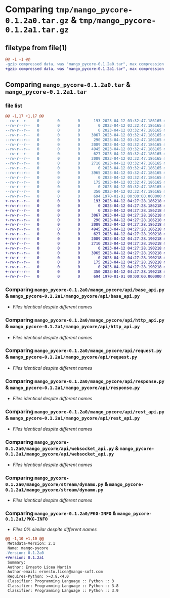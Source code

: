 # Comparing `tmp/mango_pycore-0.1.2a0.tar.gz` & `tmp/mango_pycore-0.1.2a1.tar.gz`

## filetype from file(1)

```diff
@@ -1 +1 @@
-gzip compressed data, was "mango_pycore-0.1.2a0.tar", max compression
+gzip compressed data, was "mango_pycore-0.1.2a1.tar", max compression
```

## Comparing `mango_pycore-0.1.2a0.tar` & `mango_pycore-0.1.2a1.tar`

### file list

```diff
@@ -1,17 +1,17 @@
--rw-r--r--   0        0        0      193 2023-04-12 03:32:47.186165 mango_pycore-0.1.2a0/README.md
--rw-r--r--   0        0        0        0 2023-04-12 03:32:47.186165 mango_pycore-0.1.2a0/mango_pycore/__init__.py
--rw-r--r--   0        0        0        0 2023-04-12 03:32:47.186165 mango_pycore-0.1.2a0/mango_pycore/api/__init__.py
--rw-r--r--   0        0        0     3067 2023-04-12 03:32:47.186165 mango_pycore-0.1.2a0/mango_pycore/api/base_api.py
--rw-r--r--   0        0        0      290 2023-04-12 03:32:47.186165 mango_pycore-0.1.2a0/mango_pycore/api/exceptions.py
--rw-r--r--   0        0        0     2089 2023-04-12 03:32:47.186165 mango_pycore-0.1.2a0/mango_pycore/api/http_api.py
--rw-r--r--   0        0        0     4945 2023-04-12 03:32:47.186165 mango_pycore-0.1.2a0/mango_pycore/api/request.py
--rw-r--r--   0        0        0      627 2023-04-12 03:32:47.186165 mango_pycore-0.1.2a0/mango_pycore/api/response.py
--rw-r--r--   0        0        0     2089 2023-04-12 03:32:47.186165 mango_pycore-0.1.2a0/mango_pycore/api/rest_api.py
--rw-r--r--   0        0        0     2710 2023-04-12 03:32:47.186165 mango_pycore-0.1.2a0/mango_pycore/api/websocket_api.py
--rw-r--r--   0        0        0        0 2023-04-12 03:32:47.186165 mango_pycore-0.1.2a0/mango_pycore/stream/__init__.py
--rw-r--r--   0        0        0     3965 2023-04-12 03:32:47.186165 mango_pycore-0.1.2a0/mango_pycore/stream/dynamo.py
--rw-r--r--   0        0        0        0 2023-04-12 03:32:47.186165 mango_pycore-0.1.2a0/mango_pycore/tools/__init__.py
--rw-r--r--   0        0        0      175 2023-04-12 03:32:47.186165 mango_pycore-0.1.2a0/mango_pycore/tools/utils.py
--rw-r--r--   0        0        0        0 2023-04-12 03:32:47.186165 mango_pycore-0.1.2a0/mango_pycore/websocket/__init__.py
--rw-r--r--   0        0        0      350 2023-04-12 03:32:47.186165 mango_pycore-0.1.2a0/pyproject.toml
--rw-r--r--   0        0        0      694 1970-01-01 00:00:00.000000 mango_pycore-0.1.2a0/PKG-INFO
+-rw-r--r--   0        0        0      193 2023-04-12 04:27:28.186218 mango_pycore-0.1.2a1/README.md
+-rw-r--r--   0        0        0        0 2023-04-12 04:27:28.186218 mango_pycore-0.1.2a1/mango_pycore/__init__.py
+-rw-r--r--   0        0        0        0 2023-04-12 04:27:28.186218 mango_pycore-0.1.2a1/mango_pycore/api/__init__.py
+-rw-r--r--   0        0        0     3067 2023-04-12 04:27:28.186218 mango_pycore-0.1.2a1/mango_pycore/api/base_api.py
+-rw-r--r--   0        0        0      290 2023-04-12 04:27:28.186218 mango_pycore-0.1.2a1/mango_pycore/api/exceptions.py
+-rw-r--r--   0        0        0     2089 2023-04-12 04:27:28.186218 mango_pycore-0.1.2a1/mango_pycore/api/http_api.py
+-rw-r--r--   0        0        0     4945 2023-04-12 04:27:28.186218 mango_pycore-0.1.2a1/mango_pycore/api/request.py
+-rw-r--r--   0        0        0      627 2023-04-12 04:27:28.190218 mango_pycore-0.1.2a1/mango_pycore/api/response.py
+-rw-r--r--   0        0        0     2089 2023-04-12 04:27:28.190218 mango_pycore-0.1.2a1/mango_pycore/api/rest_api.py
+-rw-r--r--   0        0        0     2710 2023-04-12 04:27:28.190218 mango_pycore-0.1.2a1/mango_pycore/api/websocket_api.py
+-rw-r--r--   0        0        0        0 2023-04-12 04:27:28.190218 mango_pycore-0.1.2a1/mango_pycore/stream/__init__.py
+-rw-r--r--   0        0        0     3965 2023-04-12 04:27:28.190218 mango_pycore-0.1.2a1/mango_pycore/stream/dynamo.py
+-rw-r--r--   0        0        0        0 2023-04-12 04:27:28.190218 mango_pycore-0.1.2a1/mango_pycore/tools/__init__.py
+-rw-r--r--   0        0        0      175 2023-04-12 04:27:28.190218 mango_pycore-0.1.2a1/mango_pycore/tools/utils.py
+-rw-r--r--   0        0        0        0 2023-04-12 04:27:28.190218 mango_pycore-0.1.2a1/mango_pycore/websocket/__init__.py
+-rw-r--r--   0        0        0      350 2023-04-12 04:27:28.190218 mango_pycore-0.1.2a1/pyproject.toml
+-rw-r--r--   0        0        0      694 1970-01-01 00:00:00.000000 mango_pycore-0.1.2a1/PKG-INFO
```

### Comparing `mango_pycore-0.1.2a0/mango_pycore/api/base_api.py` & `mango_pycore-0.1.2a1/mango_pycore/api/base_api.py`

 * *Files identical despite different names*

### Comparing `mango_pycore-0.1.2a0/mango_pycore/api/http_api.py` & `mango_pycore-0.1.2a1/mango_pycore/api/http_api.py`

 * *Files identical despite different names*

### Comparing `mango_pycore-0.1.2a0/mango_pycore/api/request.py` & `mango_pycore-0.1.2a1/mango_pycore/api/request.py`

 * *Files identical despite different names*

### Comparing `mango_pycore-0.1.2a0/mango_pycore/api/response.py` & `mango_pycore-0.1.2a1/mango_pycore/api/response.py`

 * *Files identical despite different names*

### Comparing `mango_pycore-0.1.2a0/mango_pycore/api/rest_api.py` & `mango_pycore-0.1.2a1/mango_pycore/api/rest_api.py`

 * *Files identical despite different names*

### Comparing `mango_pycore-0.1.2a0/mango_pycore/api/websocket_api.py` & `mango_pycore-0.1.2a1/mango_pycore/api/websocket_api.py`

 * *Files identical despite different names*

### Comparing `mango_pycore-0.1.2a0/mango_pycore/stream/dynamo.py` & `mango_pycore-0.1.2a1/mango_pycore/stream/dynamo.py`

 * *Files identical despite different names*

### Comparing `mango_pycore-0.1.2a0/PKG-INFO` & `mango_pycore-0.1.2a1/PKG-INFO`

 * *Files 0% similar despite different names*

```diff
@@ -1,10 +1,10 @@
 Metadata-Version: 2.1
 Name: mango-pycore
-Version: 0.1.2a0
+Version: 0.1.2a1
 Summary: 
 Author: Ernesto Licea Martin
 Author-email: ernesto.licea@mango-soft.com
 Requires-Python: >=3.8,<4.0
 Classifier: Programming Language :: Python :: 3
 Classifier: Programming Language :: Python :: 3.8
 Classifier: Programming Language :: Python :: 3.9
```

